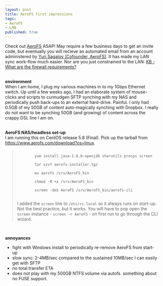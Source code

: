 ```yaml
---
layout: post
title: AeroFS first impressions
tags:
- AeroFS
- LAN
published: true
---
```

Check out <a href="https://www.aerofs.com/">AeroFS</a> ASAP! May require a few
business days to get an invite code, but eventually you will recieve an
automated email from an account administered by
<a href="https://www.aerofs.com/about">Yuri Sagalov (Cofounder, AeroFS)</a>.
It has made my LAN sync work-flow much easier. Nor are you just constrained to
the LAN:
<a href="http://support.aerofs.com/knowledgebase/articles/47288-what-are-the-firewall-requirements-">
KB - What are the firewall requirements?</a><br />
<br />

<strong>environment</strong><br />
When I am home, I plug my various machines in to my 1Gbps Ethernet switch.
Up until a few weeks ago, I had an elaborate system of mouse-clicks and scripts
to curmudgen SFTP synching with my NAS and periodically push back-ups to
an external hard-drive. Painful. I only had 0.5GB of my 50GB of content
auto-magically synching with Dropbox. I really do not want to be synching 50GB
(and growing) of content across the crappy DSL line I am on.<br />
<br />

<strong>AeroFS NAS/headless set-up</strong><br />
I am running this on CentOS release 5.8 (Final). Pick up the tarball from
<a href="https://www.aerofs.com/download?os=linux">https://www.aerofs.com/download?os=linux</a>.
<blockquote>
    <code>
        yum install java-1.6.0-openjdk sharutils procps screen<br />
        tar xzvf aerofs-installer.tgz<br />
        mv aerofs /srv/AeroFS_bin<br />
        chmod -R +x /srv/AeroFS_bin<br />
        screen -dmS AeroFS /srv/AeroFS_bin/aerofs-cli<br />
    </code><br />
    I added the <code>screen</code> line to <code>/etc/rc.local</code> so it
    always runs on start-up. Not the best practice, but it works. You will have
    to pop open the <code>screen</code> instance - <code>screen -r AeroFS</code>
    - on first run to go through the CLI wizard.
</blockquote>
<br />

<strong>annoyances</strong><br />
<ul>
    <li>fight with Windows install to periodically re-remove AeroFS from start-up</li>
    <li>slow sync: 2-4MB/sec compared to the sustained 10MB/sec I can easily get with SFTP</li>
    <li>no total transfer ETA</li>
    <li>does not play with my 500GB NTFS volume via autofs. something about no FUSE support.</li>
</ul>
<br />
